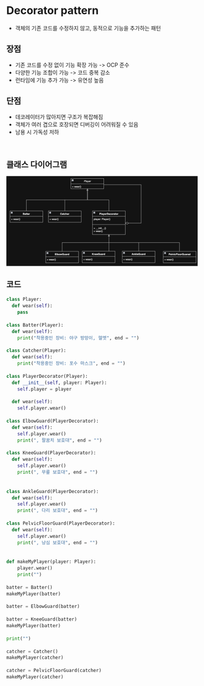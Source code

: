 # Decorator pattern

- 객체의 기존 코드를 수정하지 않고, 동적으로 기능을 추가하는 패턴

## 장점

- 기존 코드를 수정 없이 기능 확장 가능 -> OCP 준수
- 다양한 기능 조합이 가능 -> 코드 중복 감소
- 런타임에 기능 추가 가능 -> 유연성 높음

## 단점

- 데코레이터가 많아지면 구조가 복잡해짐
- 객체가 여러 겹으로 호장되면 디버깅이 어려워질 수 있음
- 남용 시 가독성 저하

<br>

## 클래스 다이어그램

![img](/img/decorator.png)

## 코드

```py
class Player:
  def wear(self):
    pass

class Batter(Player):
  def wear(self):
    print("착용중인 장비: 야구 방망이, 헬멧", end = "")

class Catcher(Player):
  def wear(self):
    print("착용중인 장비: 포수 마스크", end = "")

class PlayerDecorator(Player):
  def __init__(self, player: Player):
    self.player = player

  def wear(self):
    self.player.wear()

class ElbowGuard(PlayerDecorator):
  def wear(self):
    self.player.wear()
    print(", 팔꿈치 보호대", end = "")

class KneeGuard(PlayerDecorator):
  def wear(self):
    self.player.wear()
    print(", 무릎 보호대", end = "")


class AnkleGuard(PlayerDecorator):
  def wear(self):
    self.player.wear()
    print(", 다리 보호대", end = "")

class PelvicFloorGuard(PlayerDecorator):
  def wear(self):
    self.player.wear()
    print(", 낭심 보호대", end = "")


def makeMyPlayer(player: Player):
    player.wear()
    print("")

batter = Batter()
makeMyPlayer(batter)

batter = ElbowGuard(batter)

batter = KneeGuard(batter)
makeMyPlayer(batter)

print("")

catcher = Catcher()
makeMyPlayer(catcher)

catcher = PelvicFloorGuard(catcher)
makeMyPlayer(catcher)
```

